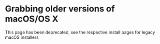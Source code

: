 # Grabbing older versions of macOS/OS X

This page has been deprecated, see the respective install pages for legacy macOS installers
